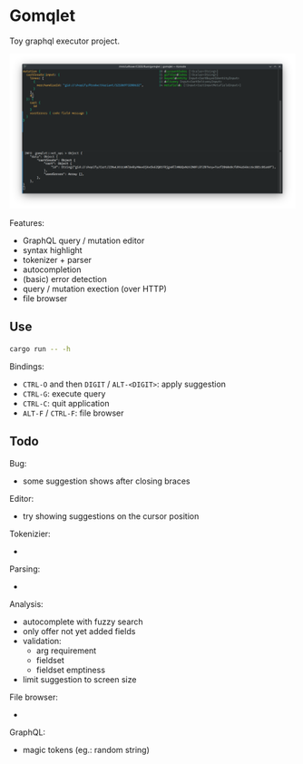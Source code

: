 # Gomqlet

Toy graphql executor project.

![Screenshot](./misc/screenshot.png)

Features:

- GraphQL query / mutation editor
- syntax highlight
- tokenizer + parser
- autocompletion
- (basic) error detection
- query / mutation exection (over HTTP)
- file browser

## Use

```bash
cargo run -- -h
```

Bindings:

- `CTRL-O` and then `DIGIT` / `ALT-<DIGIT>`: apply suggestion
- `CTRL-G`: execute query
- `CTRL-C`: quit application
- `ALT-F` / `CTRL-F`: file browser

## Todo

Bug:

- some suggestion shows after closing braces

Editor:

- try showing suggestions on the cursor position

Tokenizier:

-

Parsing:

-

Analysis:

- autocomplete with fuzzy search
- only offer not yet added fields
- validation:
    - arg requirement
    - fieldset
    - fieldset emptiness
- limit suggestion to screen size

File browser:

- 

GraphQL:

- magic tokens (eg.: random string)
